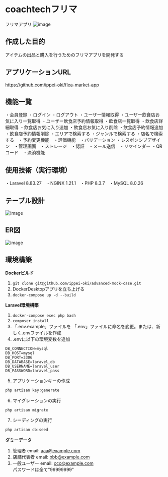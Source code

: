 # coachtechフリマ
フリマアプリ
![image](https://github.com/user-attachments/assets/a3764021-ffa7-40b0-8932-9e8ee469efed)

## 作成した目的
アイテムの出品と購入を行うためのフリマアプリを開発する

## アプリケーションURL
https://github.com/ippei-oki/flea-market-app

## 機能一覧
・会員登録 ・ログイン ・ログアウト ・ユーザー情報取得 ・ユーザー飲食店お気に入り一覧取得
・ユーザー飲食店予約情報取得 ・飲食店一覧取得 ・飲食店詳細取得 ・飲食店お気に入り追加
・飲食店お気に入り削除 ・飲食店予約情報追加 ・飲食店予約情報削除 ・エリアで検索する
・ジャンルで検索する ・店名で検索する　・予約変更機能　・評価機能　・バリデーション
・レスポンシブデザイン　・管理画面　・ストレージ　・認証　・メール送信　・リマインダー
・QRコード　・決済機能

## 使用技術（実行環境）
・Laravel 8.83.27　・NGINX 1.21.1　・PHP 8.3.7　・MySQL 8.0.26

## テーブル設計
![image](https://github.com/user-attachments/assets/c780771b-5865-4e1c-9501-348bb8c16bcb)

## ER図
![image](https://github.com/user-attachments/assets/d2a00a07-0b75-44cf-90ae-9b7b139c281a)

## 環境構築
**Dockerビルド**
1. `git clone git@github.com/ippei-oki/advanced-mock-case.git`
2. DockerDesktopアプリを立ち上げる
3. `docker-compose up -d --build`

**Laravel環境構築**
1. `docker-compose exec php bash`
2. `composer install`
3. 「.env.example」ファイルを 「.env」ファイルに命名を変更。または、新しく.envファイルを作成
4. .envに以下の環境変数を追加
``` text
DB_CONNECTION=mysql
DB_HOST=mysql
DB_PORT=3306
DB_DATABASE=laravel_db
DB_USERNAME=laravel_user
DB_PASSWORD=laravel_pass
```
5. アプリケーションキーの作成
``` bash
php artisan key:generate
```
6. マイグレーションの実行
``` bash
php artisan migrate
```
7. シーディングの実行
``` bash
php artisan db:seed
```

**ダミーデータ**
1. 管理者 email: aaa@example.com
2. 店舗代表者 email: bbb@example.com
3. 一般ユーザー email: ccc@example.com  
パスワードは全て"99999999"

